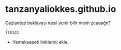 # tanzanyaliokkes.github.io
Gaziantep baklavası nasıl yenir bilir misin zeaaağn?

TODO:

- Yemeksepeti linklerini ekle.